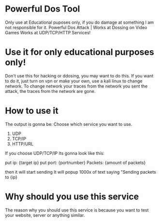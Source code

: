 # Powerful Dos Tool
Only use at Educational puposes only, if you do damage at something I am not responsible for it.
Powerful Dos Attack | Works at Dossing on Video Games
Works at UDP/TCP/HTTP Services!

# Use it for only educational purposes only!

Don't use this for hacking or ddosing, you may want to do this. If you want to do it, just turn on vpn or make your own, use a kali linux to change network. To change network your traces from the network you sent the attack, the traces from the network are gone. 

# How to use it

The output is gonna be:
Choose which service you want to use.
1. UDP
2. TCP/IP
3. HTTP/URL

If you choose UDP/TCP/IP
Its gonna look like this:

put ip: {target ip}
put port: {portnumber}
Packets: {amount of packets}

then it will start sending 
It will popup 1000x of text saying "Sending packets to {ip}
# Why should you use this service
The reason why you should use this service is because you want to test your website, server or anything similar.


